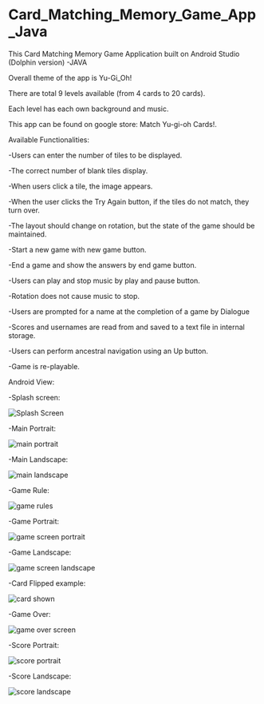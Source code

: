# Card_Matching_Memory_Game_App_Java

This Card Matching Memory Game Application built on Android Studio (Dolphin version) -JAVA

Overall theme of the app is Yu-Gi_Oh!

There are total 9 levels available (from 4 cards to 20 cards).

Each level has each own background and music.

This app can be found on google store: Match Yu-gi-oh Cards!.

Available Functionalities:

-Users can enter the number of tiles to be displayed.

-The correct number of blank tiles display.

-When users click a tile, the image appears.

-When the user clicks the Try Again button, if the tiles do not match, they turn over.

-The layout should change on rotation, but the state of the game should be maintained.

-Start a new game with new game button.

-End a game and show the answers by end game button.

-Users can play and stop music by play and pause button.

-Rotation does not cause music to stop.

-Users are prompted for a name at the completion of a game by Dialogue

-Scores and usernames are read from and saved to a text file in internal storage.

-Users can perform ancestral navigation using an Up button.

-Game is re-playable.

Android View:

-Splash screen:

![Splash Screen](https://user-images.githubusercontent.com/98497929/208174246-98c4f5d0-1cb1-4535-b2d7-4376baebc627.PNG)

-Main Portrait:

![main portrait](https://user-images.githubusercontent.com/98497929/208174263-dc656677-4017-4bfe-9ec0-88797322ca34.PNG)

-Main Landscape:

![main landscape](https://user-images.githubusercontent.com/98497929/208174321-9dd58116-c572-44ed-98f7-fa4320cd4687.PNG)

-Game Rule:

![game rules](https://user-images.githubusercontent.com/98497929/208174393-8cfacc53-18f0-4de2-8bd9-a5c0baa674be.PNG)

-Game Portrait:

![game screen portrait](https://user-images.githubusercontent.com/98497929/208174432-96851b3b-fd6e-40fa-86c5-a00618283c73.PNG)

-Game Landscape:

![game screen landscape](https://user-images.githubusercontent.com/98497929/208174462-7cebb80e-1831-4a64-a1e5-fb9dd93e1797.PNG)

-Card Flipped example:

![card shown](https://user-images.githubusercontent.com/98497929/208174511-832ab04f-d9f3-4f71-8e8f-e31b7bc401bf.PNG)

-Game Over:

![game over screen](https://user-images.githubusercontent.com/98497929/208174558-7f80d2e7-d7c5-4a6a-98ad-d9e9bd10da4d.PNG)

-Score Portrait:

![score portrait](https://user-images.githubusercontent.com/98497929/208174600-db0338ca-6882-477b-9d94-aaf8a2a5239f.PNG)

-Score Landscape:

![score landscape](https://user-images.githubusercontent.com/98497929/208174624-8a1a59d1-3ffa-4eb4-823e-e47510c568ed.PNG)











